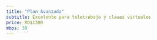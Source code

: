 ```yaml
---
title: "Plan Avanzado"
subtitle: Excelente para teletrabajo y clases virtuales
price: RD$1300
mbps: 30
---
```

